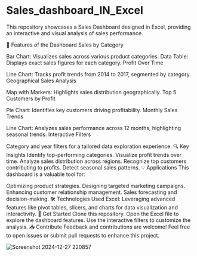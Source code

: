 # Sales_dashboard_IN_Excel

This repository showcases a Sales Dashboard designed in Excel, providing an interactive and visual analysis of sales performance.

🌟 Features of the Dashboard
Sales by Category

Bar Chart: Visualizes sales across various product categories.
Data Table: Displays exact sales figures for each category.
Profit Over Time

Line Chart: Tracks profit trends from 2014 to 2017, segmented by category.
Geographical Sales Analysis

Map with Markers: Highlights sales distribution geographically.
Top 5 Customers by Profit

Pie Chart: Identifies key customers driving profitability.
Monthly Sales Trends

Line Chart: Analyzes sales performance across 12 months, highlighting seasonal trends.
Interactive Filters

Category and year filters for a tailored data exploration experience.
🔍 Key Insights
Identify top-performing categories.
Visualize profit trends over time.
Analyze sales distribution across regions.
Recognize top customers contributing to profits.
Detect seasonal sales patterns.
💡 Applications
This dashboard is a valuable tool for:

Optimizing product strategies.
Designing targeted marketing campaigns.
Enhancing customer relationship management.
Sales forecasting and decision-making.
🛠️ Technologies Used
Excel: Leveraging advanced features like pivot tables, slicers, and charts for data visualization and interactivity.
🚀 Get Started
Clone this repository.
Open the Excel file to explore the dashboard features.
Use the interactive filters to customize the analysis.
📥 Contribute
Feedback and contributions are welcome! Feel free to open issues or submit pull requests to enhance this project.

![Screenshot 2024-12-27 220857](https://github.com/user-attachments/assets/ea7921c3-d15c-423a-b7c2-aa0445f643a4)
